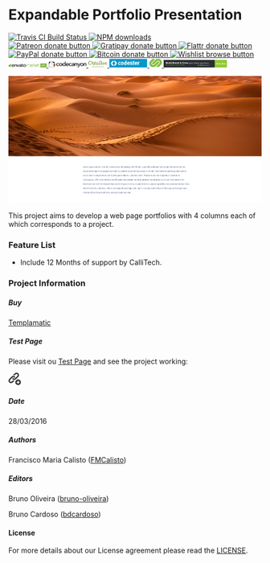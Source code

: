 # Expandable Portfolio Presentation

<!-- BADGES/ -->

<span class="badge-travisci">
  <a href="http://travis-ci.org/CalliTechDev/expandable-portfolio-presentation" title="Check this project's build status on TravisCI">
    <img src="https://img.shields.io/travis/CalliTechDev/expandable-portfolio-presentation/master.svg" alt="Travis CI Build Status" />
  </a>
</span>
<span class="badge-npmdownloads">
  <a href="https://npmjs.org/package/expandable-portfolio-presentation" title="View this project on NPM">
    <img src="https://img.shields.io/npm/dm/expandable-portfolio-presentation.svg" alt="NPM downloads" />
  </a>
</span>
<br class="badge-separator" />
<span class="badge-patreon">
  <a href="http://patreon.com/CalliTechDev" title="Donate to this project using Patreon">
    <img src="https://img.shields.io/badge/patreon-donate-yellow.svg" alt="Patreon donate button" />
  </a>
</span>
<span class="badge-gratipay">
  <a href="https://www.gratipay.com/CalliTechDev" title="Donate weekly to this project using Gratipay">
    <img src="https://img.shields.io/badge/gratipay-donate-yellow.svg" alt="Gratipay donate button" />
  </a>
</span>
<span class="badge-flattr">
  <a href="https://flattr.com/profile/CalliTechDev" title="Donate to this project using Flattr">
    <img src="https://img.shields.io/badge/flattr-donate-yellow.svg" alt="Flattr donate button" />
  </a>
</span>
<span class="badge-paypal">
  <a href="#" title="Donate to this project using Paypal">
    <img src="https://img.shields.io/badge/paypal-donate-yellow.svg" alt="PayPal donate button" />
  </a>
</span>
<span class="badge-bitcoin">
  <a href="#" title="Donate once-off to this project using Bitcoin">
    <img src="https://img.shields.io/badge/bitcoin-donate-yellow.svg" alt="Bitcoin donate button" />
  </a>
</span>
<span class="badge-wishlist">
  <a href="#" title="Buy an item on our wishlist for us">
    <img src="https://img.shields.io/badge/wishlist-donate-yellow.svg" alt="Wishlist browse button" />
  </a>
</span>
<br class="badge-separator" />
<span class="image">
  <a href="http://themeforest.net/user/callitechstore/portfolio?ref=CalliTechStore" title="Envato Market">
    <img src="assets/envato-market-api--dark.png" alt="envato market" width="15%" height="15%" />
  </a>
</span>
<span class="image">
  <a href="http://themeforest.net/user/callitechstore/portfolio?ref=CalliTechStore" title="Envato Market">
    <img src="assets/codecanyon-light-background.png" alt="codecanyon" width="15%" height="15%" />
  </a>
</span>
<span class="image">
  <a href="https://creativemarket.com/CalliTechStore?u=CalliTechStore" title="Creative Market">
    <img src="assets/CreativeMarket-Logo.png" alt="envato market" width="7.5%" height="7.5%" />
  </a>
</span>
<span class="image">
  <a href="https://www.codester.com?ref=CalliTechStore" title="Codester">
    <img src="assets/logo-v2-blue.png" alt="codester" width="15%" height="15%" />
  </a>
</span>
<span class="image">
  <a href="http://www.codegrape.com/?ref=CalliTechStore" title="CodeGrape">
    <img src="assets/logo1-codegrape.png" alt="codegrape" width="5%" height="5%" />
  </a>
</span>
<span class="image">
  <a href="https://www.mojomarketplace.com/?r=CalliTechStore" title="Mojo">
    <img src="assets/banner_728x90.png" alt="mojo" width="25%" height="25%" />
  </a>
</span>

<!-- /BADGES -->

![alt tag](assets/screenshot1.png "Slider Preview")

This project aims to develop a web page portfolios with 4 columns each of which corresponds to a project.

### Feature List

- Include 12 Months of support by CalliTech.


### Project Information

##### Buy

[Templamatic](https://www.templamatic.com/templates/4349)

##### Test Page

Please visit ou [Test Page](http://epp.calli.tech/) and see the project working:

<span class="image">
  <a href="http://epp.calli.tech/" title="link">
    <img src="assets/add_link.png" alt="link" width="5%" height="5%" />
  </a>
</span>

##### Date

28/03/2016

##### Authors

Francisco Maria Calisto ([FMCalisto](https://github.com/FMCalisto))

##### Editors

Bruno Oliveira ([bruno-oliveira](https://github.com/bruno-oliveira))

Bruno Cardoso ([bdcardoso](https://github.com/bdcardoso))


#### License

For more details about our License agreement please read the [LICENSE](https://github.com/CalliTechDev/expandable-portfolio-presentation/blob/master/LICENSE.md).

